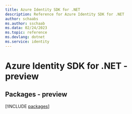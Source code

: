 ```yaml
---
title: Azure Identity SDK for .NET
description: Reference for Azure Identity SDK for .NET
author: schaabs
ms.author: sschaab
ms.data: 02/24/2023
ms.topic: reference
ms.devlang: dotnet
ms.service: identity
---
```

# Azure Identity SDK for .NET - preview
## Packages - preview
[!INCLUDE [packages](identity-index.md)]